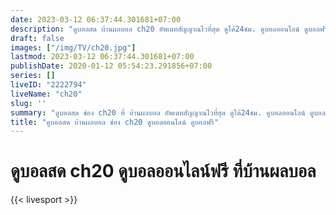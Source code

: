```yaml
---
date: 2023-03-12 06:37:44.301681+07:00
description: "ดูบอลสด บ้านผลบอล ch20 อัพเดทสัญญาณไวที่สุด ดูได้24ชม. ดูบอลออนไลน์ ดูบอลฟรี"
draft: false
images: ["/img/TV/ch20.jpg"]
lastmod: 2023-03-12 06:37:44.301681+07:00
publishDate: 2020-01-12 05:54:23.291856+07:00
series: []
liveID: "2222794"
liveName: "ch20"
slug: ''
summary: "ดูบอลสด ช่อง ch20 ที่ บ้านผลบอล อัพเดทสัญญาณไวที่สุด ดูได้24ชม. ดูบอลออนไลน์ ดูบอลฟรี"
title: "ดูบอลสด บ้านผลบอล ช่อง ch20 ดูบอลออนไลน์ ดูบอลฟรี"
---
```


# ดูบอลสด ch20 ดูบอลออนไลน์ฟรี ที่บ้านผลบอล

{{< livesport >}}

